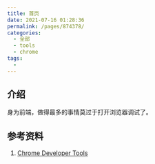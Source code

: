 ```yaml
---
title: 首页
date: 2021-07-16 01:28:36
permalink: /pages/874378/
categories: 
  - 全部
  - tools
  - chrome
tags: 
  - 
---
```


## 介绍

身为前端，做得最多的事情莫过于打开浏览器调试了。


## 参考资料

1. [Chrome Developer Tools](https://developers.google.com/web/tools/chrome-devtools)